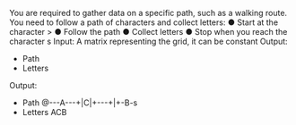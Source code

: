 You are required to gather data on a specific path, such as a walking route. You need to follow a
path of characters and collect letters:
● Start at the character >
● Follow the path
● Collect letters
● Stop when you reach the character s
Input: A matrix representing the grid, it can be constant
Output:
- Path
- Letters

Output:
- Path @---A---+|C|+---+|+-B-s
- Letters ACB
